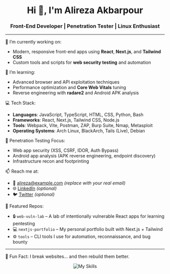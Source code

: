 <h1 align="center">Hi 👋, I'm Alireza Akbarpour</h1>
<h3 align="center">Front-End Developer | Penetration Tester | Linux Enthusiast</h3>

---

🔭 I’m currently working on:
- Modern, responsive front-end apps using **React**, **Next.js**, and **Tailwind CSS**
- Custom tools and scripts for **web security testing** and automation

🌱 I’m learning:
- Advanced browser and API exploitation techniques  
- Performance optimization and **Core Web Vitals** tuning  
- Reverse engineering with **radare2** and Android APK analysis

💻 Tech Stack:
- **Languages**: JavaScript, TypeScript, HTML, CSS, Python, Bash
- **Frameworks**: React, Next.js, Tailwind CSS, Node.js
- **Tools**: Webpack, Vite, Postman, ZAP, Burp Suite, Nmap, Metasploit
- **Operating Systems**: Arch Linux, BlackArch, Tails (Live), Debian

🔐 Penetration Testing Focus:
- Web app security (XSS, CSRF, IDOR, Auth Bypass)
- Android app analysis (APK reverse engineering, endpoint discovery)
- Infrastructure recon and footprinting

📫 Reach me at:
- 📧 alireza@example.com *(replace with your real email)*
- 🌐 [LinkedIn](https://linkedin.com/in/your-profile) *(optional)*
- 🐦 [Twitter](https://twitter.com/yourhandle) *(optional)*

📂 Featured Repos:
- 🔒 `web-vuln-lab` – A lab of intentionally vulnerable React apps for learning pentesting
- 💻 `nextjs-portfolio` – My personal portfolio built with Next.js + Tailwind
- ⚙️ `tools` – CLI tools I use for automation, reconnaissance, and bug bounty

---

🧠 Fun Fact: I break websites... and then rebuild them better.

<p align="center">
  <img src="https://skillicons.dev/icons?i=js,ts,react,nextjs,tailwind,html,css,linux,bash,python" alt="My Skills" />
</p>
